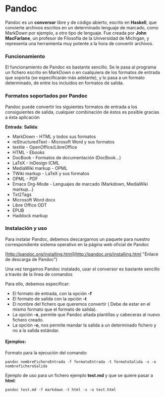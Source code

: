 # Pandoc

Pandoc es un **conversor** libre y de código abierto, escrito en **Haskell**,  que convierte archivos escritos en un determinado lenguaje de marcado, como MarkDown por ejemplo, a otro tipo de lenguaje. Fue creada por **John MacFarlane**, un profesor de Filosofía de la Universidad de Michigan, y representa una herramienta muy potente a la hora de convertir archivos.

### Funcionamiento

El funcionamiento de Pandoc es bastante sencillo. Se le pasa al programa un fichero escrito en MarkDown o en cualquiera de los formatos de entrada que soporta \(se especificarán más adelante\),  y lo pasa a un formato determinado, de entre los incluídos en formatos de salida.

### Formatos soportados por Pandoc

Pandoc puede convertir los siguientes formatos de entrada a los consiguientes de salida, cualquier combinación de éstos es posible gracias a ésta aplicación

**Entrada**:                                                                                           **Salida**:

* MarkDown                                                                 - HTML y todos sus formatos      
* reStructuredText                                                       - Microsoft Word y sus formatos
* textile                                                                         - OpenOffice/LibreOffice
* HTML                                                                         - Ebooks
* DocBook                                                                    - Formatos de documentación \(DocBook...\)
* LaTeX                                                                         - InDesign ICML
* MediaWiki markup                                                    - OPML
* TWiki markup                                                            - LaTeX y sus formatos
* OPML                                                                         - PDF
* Emacs Org-Mode                                                      - Lenguajes de marcado \(Markdown, MediaWiki markup...\)
* Txt2Tags
* Microsoft Word docx
* Libre Office ODT
* EPUB
* Haddock markup

### Instalación y uso

Para instalar Pandoc, debemos descargarnos un paquete para nuestro correspondiente sistema operativo en la página web oficial de Pandoc

[http://pandoc.org/installing.html](http://pandoc.org/installing.html "Enlace de descarga de Pandoc")

Una vez tengamos Pandoc instalado, usar el conversor es bastante sencillo a través de la línea de comandos

Para ello, debemos especificar:

* El formato de entrada, con la opción **-f**
* El formato de salida con la opción **-t**
* El nombre del fichero que queremos convertir \( Debe de estar en el mismo formato que el formato de salida\).
* La opción **-s**, permite que Pandoc añada plantillas y cabeceras al nuevo fichero creado.
* La opción **-o**, nos permite mandar la salida a un determinado fichero y no a la salida estándar.

#### **Ejemplos:**

Formato para la ejecución del comando:

```
pandoc nombreFicheroEntrada -f formatoEntrada -t formatoSalida -s -o nombreficheroSalida
```

Ejemplo de uso para un fichero ejemplo **test.md** y que se quiere pasar a **html**:

```
pandoc test.md -f markdown -t html -s -o test.html
```



